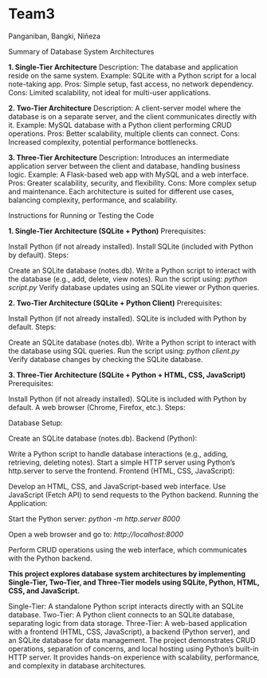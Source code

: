 # Team3
Panganiban, Bangki, Niñeza

Summary of Database System Architectures

**1. Single-Tier Architecture**
Description: The database and application reside on the same system.
Example: SQLite with a Python script for a local note-taking app.
Pros: Simple setup, fast access, no network dependency.
Cons: Limited scalability, not ideal for multi-user applications.

**2. Two-Tier Architecture**
Description: A client-server model where the database is on a separate server, and the client communicates directly with it.
Example: MySQL database with a Python client performing CRUD operations.
Pros: Better scalability, multiple clients can connect.
Cons: Increased complexity, potential performance bottlenecks.

**3. Three-Tier Architecture**
Description: Introduces an intermediate application server between the client and database, handling business logic.
Example: A Flask-based web app with MySQL and a web interface.
Pros: Greater scalability, security, and flexibility.
Cons: More complex setup and maintenance.
Each architecture is suited for different use cases, balancing complexity, performance, and scalability.


Instructions for Running or Testing the Code

**1. Single-Tier Architecture (SQLite + Python)**
Prerequisites:

Install Python (if not already installed).
Install SQLite (included with Python by default).
Steps:

Create an SQLite database (notes.db).
Write a Python script to interact with the database (e.g., add, delete, view notes).
Run the script using:
_python script.py_
Verify database updates using an SQLite viewer or Python queries.

**2. Two-Tier Architecture (SQLite + Python Client)**
Prerequisites:

Install Python (if not already installed).
SQLite is included with Python by default.
Steps:

Create an SQLite database (notes.db).
Write a Python script to interact with the database using SQL queries.
Run the script using:
_python client.py_
Verify database changes by checking the SQLite database.

**3. Three-Tier Architecture (SQLite + Python + HTML, CSS, JavaScript)**
Prerequisites:

Install Python (if not already installed).
SQLite is included with Python by default.
A web browser (Chrome, Firefox, etc.).
Steps:

Database Setup:

Create an SQLite database (notes.db).
Backend (Python):

Write a Python script to handle database interactions (e.g., adding, retrieving, deleting notes).
Start a simple HTTP server using Python’s http.server to serve the frontend.
Frontend (HTML, CSS, JavaScript):

Develop an HTML, CSS, and JavaScript-based web interface.
Use JavaScript (Fetch API) to send requests to the Python backend.
Running the Application:

Start the Python server:
_python -m http.server 8000_

Open a web browser and go to:
_http://localhost:8000_

Perform CRUD operations using the web interface, which communicates with the Python backend.

**This project explores database system architectures by implementing Single-Tier, Two-Tier, and Three-Tier models using SQLite, Python, HTML, CSS, and JavaScript.**

Single-Tier: A standalone Python script interacts directly with an SQLite database.
Two-Tier: A Python client connects to an SQLite database, separating logic from data storage.
Three-Tier: A web-based application with a frontend (HTML, CSS, JavaScript), a backend (Python server), and an SQLite database for data management.
The project demonstrates CRUD operations, separation of concerns, and local hosting using Python’s built-in HTTP server. It provides hands-on experience with scalability, performance, and complexity in database architectures.
